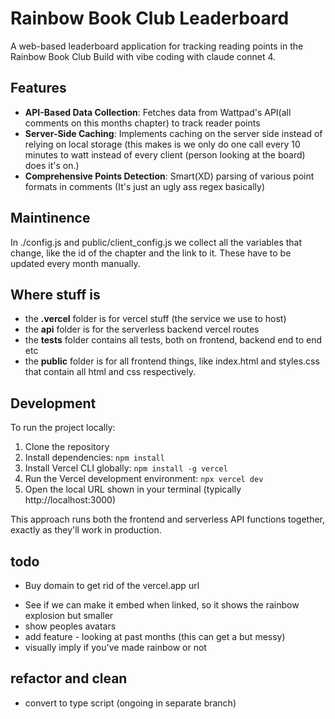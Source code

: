 # Rainbow Book Club Leaderboard

A web-based leaderboard application for tracking reading points in the Rainbow Book Club Build with vibe coding with claude connet 4.

## Features

- **API-Based Data Collection**: Fetches data from Wattpad's API(all comments on this months chapter) to track reader points
- **Server-Side Caching**: Implements caching on the server side instead of relying on local storage (this makes is we only do one call every 10 minutes to watt instead of every client (person looking at the board) does it's on.)
- **Comprehensive Points Detection**: Smart(XD) parsing of various point formats in comments (It's just an ugly ass regex basically)

## Maintinence

In ./config.js and public/client_config.js we collect all the variables that change, like the id of the chapter and the link to it. These have to be updated every month manually.

## Where stuff is

- the **.vercel** folder is for vercel stuff (the service we use to host)
- the **api** folder is for the serverless backend vercel routes
- the **tests** folder contains all tests, both on frontend, backend end to end etc
- the **public** folder is for all frontend things, like index.html and styles.css that contain all html and css respectively.

## Development

To run the project locally:

1. Clone the repository
2. Install dependencies: `npm install`
3. Install Vercel CLI globally: `npm install -g vercel`
4. Run the Vercel development environment: `npx vercel dev`
5. Open the local URL shown in your terminal (typically http://localhost:3000)

This approach runs both the frontend and serverless API functions together, exactly as they'll work in production.

## todo
+ Buy domain to get rid of the vercel.app url
- See if we can make it embed when linked, so it shows the rainbow explosion but smaller
- show peoples avatars
- add feature - looking at past months (this can get a but messy)
- visually imply if you've made rainbow or not


## refactor and clean
- convert to type script (ongoing in separate branch)

